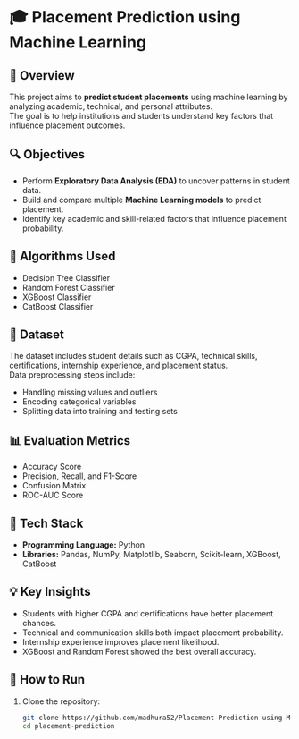 # 🎓 Placement Prediction using Machine Learning

## 📘 Overview
This project aims to **predict student placements** using machine learning by analyzing academic, technical, and personal attributes.  
The goal is to help institutions and students understand key factors that influence placement outcomes.

## 🔍 Objectives
- Perform **Exploratory Data Analysis (EDA)** to uncover patterns in student data.  
- Build and compare multiple **Machine Learning models** to predict placement.  
- Identify key academic and skill-related factors that influence placement probability.  

## 🧠 Algorithms Used
- Decision Tree Classifier  
- Random Forest Classifier  
- XGBoost Classifier  
- CatBoost Classifier  

## 🧩 Dataset
The dataset includes student details such as CGPA, technical skills, certifications, internship experience, and placement status.  
Data preprocessing steps include:
- Handling missing values and outliers  
- Encoding categorical variables  
- Splitting data into training and testing sets  

## 📊 Evaluation Metrics
- Accuracy Score  
- Precision, Recall, and F1-Score  
- Confusion Matrix  
- ROC-AUC Score  

## 🧰 Tech Stack
- **Programming Language:** Python  
- **Libraries:** Pandas, NumPy, Matplotlib, Seaborn, Scikit-learn, XGBoost, CatBoost  

## 💡 Key Insights
- Students with higher CGPA and certifications have better placement chances.  
- Technical and communication skills both impact placement probability.  
- Internship experience improves placement likelihood.  
- XGBoost and Random Forest showed the best overall accuracy.

## 🚀 How to Run
1. Clone the repository:  
   ```bash
   git clone https://github.com/madhura52/Placement-Prediction-using-Machine-Learning.git
   cd placement-prediction
